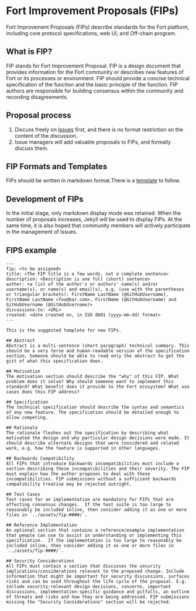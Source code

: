 # Fort Improvement Proposals (FIPs)
Fort Improvement Proposals (FIPs) describe standards for the Fort platform, including core protocol specifications, web UI, and Off-chain program.

## What is FIP?
FIP stands for Fort Improvement Proposal. FIP is a design document that provides information for the Fort community or describes new features of Fort or its processes or environment. FIP should provide a concise technical specification of the function and the basic principle of the function. FIP authors are responsible for building consensus within the community and recording disagreements.

## Proposal process
1. Discuss freely on [Issues](https://github.com/FORT-Protocol/FIPs/issues) first, and there is no format restriction on the content of the discussion.
2. Issue managers will add valuable proposals to FIPs, and formally discuss them.

## FIP Formats and Templates
FIPs should be written in markdown format.There is a [template](https://github.com/FORT-Protocol/FIPs/blob/main/README.md#fips-example) to follow.

## Development of FIPs
In the initial stage, only markdown display mode was retained. When the number of proposals increases, Jekyll will be used to display FIPs. At the same time, it is also hoped that community members will actively participate in the management of Issues.

## FIPS example
```
---
fip: <to be assigned>
title: <The FIP title is a few words, not a complete sentence>
description: <Description is one full (short) sentence>
author: <a list of the author's or authors' name(s) and/or username(s), or name(s) and email(s), e.g. (use with the parentheses or triangular brackets): FirstName LastName (@GitHubUsername), FirstName LastName <foo@bar.com>, FirstName (@GitHubUsername) and GitHubUsername (@GitHubUsername)>
discussions-to: <URL>
created: <date created on, in ISO 8601 (yyyy-mm-dd) format>
---

This is the suggested template for new FIPs.

## Abstract
Abstract is a multi-sentence (short paragraph) technical summary. This should be a very terse and human-readable version of the specification section. Someone should be able to read only the abstract to get the gist of what this specification does.

## Motivation
The motivation section should describe the "why" of this FIP. What problem does it solve? Why should someone want to implement this standard? What benefit does it provide to the Fort ecosystem? What use cases does this FIP address?

## Specification
The technical specification should describe the syntax and semantics of any new feature. The specification should be detailed enough to allow competing.

## Rationale
The rationale fleshes out the specification by describing what motivated the design and why particular design decisions were made. It should describe alternate designs that were considered and related work, e.g. how the feature is supported in other languages.

## Backwards Compatibility
All FIPs that introduce backwards incompatibilities must include a section describing these incompatibilities and their severity. The FIP must explain how the author proposes to deal with these incompatibilities. FIP submissions without a sufficient backwards compatibility treatise may be rejected outright.

## Test Cases
Test cases for an implementation are mandatory for FIPs that are affecting consensus changes.  If the test suite is too large to reasonably be included inline, then consider adding it as one or more files in `../assets/fip-####/`.

## Reference Implementation
An optional section that contains a reference/example implementation that people can use to assist in understanding or implementing this specification.  If the implementation is too large to reasonably be included inline, then consider adding it as one or more files in `../assets/fip-####/`.

## Security Considerations
All FIPs must contain a section that discusses the security implications/considerations relevant to the proposed change. Include information that might be important for security discussions, surfaces risks and can be used throughout the life cycle of the proposal. E.g. include security-relevant design decisions, concerns, important discussions, implementation-specific guidance and pitfalls, an outline of threats and risks and how they are being addressed. FIP submissions missing the "Security Considerations" section will be rejected.
```



